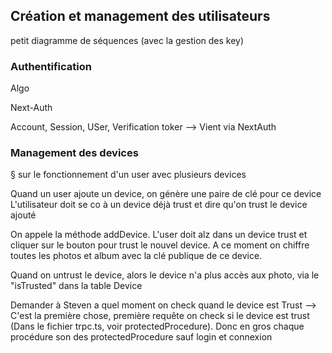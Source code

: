 ## Création et management des utilisateurs

petit diagramme de séquences (avec la gestion des key)

### Authentification

Algo

Next-Auth

Account, Session, USer, Verification toker --> Vient via NextAuth

### Management des devices

§ sur le fonctionnement d'un user avec plusieurs devices

Quand un user ajoute un device, on génère une paire de clé pour ce device
L'utilisateur doit se co à un device déjà trust et dire qu'on trust le device ajouté

On appele la méthode addDevice. L'user doit alz dans un device trust et cliquer sur le bouton pour trust le nouvel device. A ce moment on chiffre toutes les photos et album avec la clé publique de ce device.

Quand on untrust le device, alors le device n'a plus accès aux photo, via le "isTrusted" dans la table Device

Demander à Steven a quel moment on check quand le device est Trust --> C'est la première chose, première requête on check si le device est trust (Dans le fichier trpc.ts, voir protectedProcedure). Donc en gros chaque procédure son des protectedProcedure sauf login et connexion
